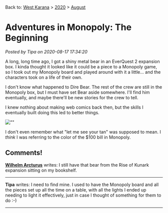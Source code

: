 Back to: [West Karana](/posts/westkarana.md) > [2020](/posts/2020/westkarana.md) > [August](./westkarana.md)
# Adventures in Monopoly: The Beginning

*Posted by Tipa on 2020-08-17 17:34:20*


A long, long time ago, I got a shiny metal bear in an EverQuest 2 expansion box. I kinda thought it looked like it could be a piece to a Monopoly game, so I took out my Monopoly board and played around with it a little... and the characters took on a life of their own.



I don't know what happened to Dire Bear. The rest of the crew are still in the Monopoly box, but I must have set Bear aside somewhere. I'll find him eventually, and maybe there'll be new stories for the crew to tell.



I knew nothing about making web comics back then, but the skills I eventually built doing this led to better things.



![\"\"](\"https://chasingdings.com/wp-content/uploads/2020/08/aim-the-beginning-1.png\")

I don't even remember what \"let me see your tan\" was supposed to mean. I *think* I was referring to the color of the $100 bill in Monopoly.



## Comments!

**[Wilhelm Arcturus](https://tagn.wordpress.com)** writes: I still have that bear from the Rise of Kunark expansion sitting on my bookshelf.

---

**Tipa** writes: I need to find mine. I used to have the Monopoly board and all the pieces set up all the time on a table, with all the lights I ended up needing to light it effectively, just in case I thought of something for them to do :-)

---

